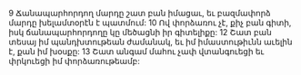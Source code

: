 9 Ճանապարհորդող մարդը շատ բան իմացաւ, եւ բազմափորձ մարդը խելամտօրէն է պատմում:
10 Ով փորձառու չէ, քիչ բան գիտի,
իսկ ճանապարհորդողը կը մեծացնի իր գիտելիքը:
12 Շատ բան տեսայ իմ պանդխտութեան ժամանակ, եւ իմ իմաստութիւնն աւելին է, քան իմ խօսքը:
13 Շատ անգամ մահու չափ վտանգուեցի եւ փրկուեցի իմ փորձառութեամբ:
